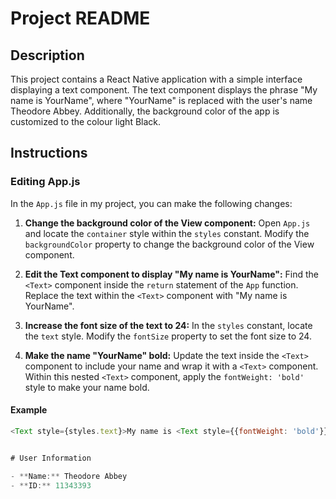 # Project README

## Description
This project contains a React Native application with a simple interface displaying a text component. The text component displays the phrase "My name is YourName", where "YourName" is replaced with the user's name Theodore Abbey. Additionally, the background color of the app is customized to the colour light Black.

## Instructions

### Editing App.js
In the `App.js` file in my project, you can make the following changes:

1. **Change the background color of the View component:** Open `App.js` and locate the `container` style within the `styles` constant. Modify the `backgroundColor` property to change the background color of the View component.

2. **Edit the Text component to display "My name is YourName":** Find the `<Text>` component inside the `return` statement of the `App` function. Replace the text within the `<Text>` component with "My name is YourName".

3. **Increase the font size of the text to 24:** In the `styles` constant, locate the `text` style. Modify the `fontSize` property to set the font size to 24.

4. **Make the name "YourName" bold:** Update the text inside the `<Text>` component to include your name and wrap it with a `<Text>` component. Within this nested `<Text>` component, apply the `fontWeight: 'bold'` style to make your name bold.

#### Example
```javascript
<Text style={styles.text}>My name is <Text style={{fontWeight: 'bold'}}>Theodore Abbey</Text></Text>


# User Information

- **Name:** Theodore Abbey
- **ID:** 11343393
